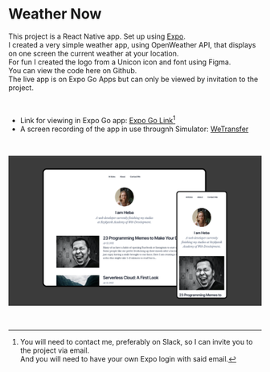 # Weather Now

This project is a React Native app. Set up using [Expo](https://expo.dev/).  
I created a very simple weather app, using OpenWeather API, that displays on one screen the current weather at your location.  
For fun I created the logo from a Unicon icon and font using Figma.  
You can view the code here on Github.  
The live app is on Expo Go Apps but can only be viewed by invitation to the project. 

&nbsp;

- Link for viewing in Expo Go app: [Expo Go Link]()[^1]
- A screen recording of the app in use througnh Simulator: [WeTransfer](https://we.tl/t-syan4yTPKa)

&nbsp;

<img src="https://raw.githubusercontent.com/hebaulf/prismic-blog/main/public/static/images/blog-screenshot.png" alt="Screenshots of the site seen on deskop and mobile browsers" />

&nbsp;

[^1]: You will need to contact me, preferably on Slack, so I can invite you to the project via email.  
  And you will need to have your own Expo login with said email.  
